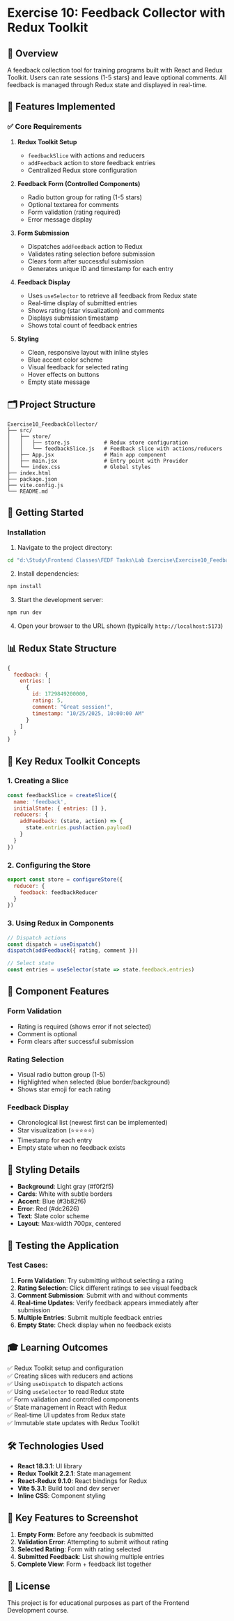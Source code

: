 # Exercise 10: Feedback Collector with Redux Toolkit

## 📘 Overview
A feedback collection tool for training programs built with React and Redux Toolkit. Users can rate sessions (1-5 stars) and leave optional comments. All feedback is managed through Redux state and displayed in real-time.

## 🎯 Features Implemented

### ✅ Core Requirements

1. **Redux Toolkit Setup**
   - `feedbackSlice` with actions and reducers
   - `addFeedback` action to store feedback entries
   - Centralized Redux store configuration

2. **Feedback Form (Controlled Components)**
   - Radio button group for rating (1-5 stars)
   - Optional textarea for comments
   - Form validation (rating required)
   - Error message display

3. **Form Submission**
   - Dispatches `addFeedback` action to Redux
   - Validates rating selection before submission
   - Clears form after successful submission
   - Generates unique ID and timestamp for each entry

4. **Feedback Display**
   - Uses `useSelector` to retrieve all feedback from Redux state
   - Real-time display of submitted entries
   - Shows rating (star visualization) and comments
   - Displays submission timestamp
   - Shows total count of feedback entries

5. **Styling**
   - Clean, responsive layout with inline styles
   - Blue accent color scheme
   - Visual feedback for selected rating
   - Hover effects on buttons
   - Empty state message

## 🗂️ Project Structure

```
Exercise10_FeedbackCollector/
├── src/
│   ├── store/
│   │   ├── store.js           # Redux store configuration
│   │   └── feedbackSlice.js   # Feedback slice with actions/reducers
│   ├── App.jsx                # Main app component
│   ├── main.jsx               # Entry point with Provider
│   └── index.css              # Global styles
├── index.html
├── package.json
├── vite.config.js
└── README.md
```

## 🚀 Getting Started

### Installation

1. Navigate to the project directory:
```bash
cd "d:\Study\Frontend Classes\FEDF Tasks\Lab Exercise\Exercise10_FeedbackCollector"
```

2. Install dependencies:
```bash
npm install
```

3. Start the development server:
```bash
npm run dev
```

4. Open your browser to the URL shown (typically `http://localhost:5173`)

## 📊 Redux State Structure

```javascript
{
  feedback: {
    entries: [
      {
        id: 1729849200000,
        rating: 5,
        comment: "Great session!",
        timestamp: "10/25/2025, 10:00:00 AM"
      }
    ]
  }
}
```

## 🔧 Key Redux Toolkit Concepts

### 1. Creating a Slice
```javascript
const feedbackSlice = createSlice({
  name: 'feedback',
  initialState: { entries: [] },
  reducers: {
    addFeedback: (state, action) => {
      state.entries.push(action.payload)
    }
  }
})
```

### 2. Configuring the Store
```javascript
export const store = configureStore({
  reducer: {
    feedback: feedbackReducer
  }
})
```

### 3. Using Redux in Components
```javascript
// Dispatch actions
const dispatch = useDispatch()
dispatch(addFeedback({ rating, comment }))

// Select state
const entries = useSelector(state => state.feedback.entries)
```

## 📝 Component Features

### Form Validation
- Rating is required (shows error if not selected)
- Comment is optional
- Form clears after successful submission

### Rating Selection
- Visual radio button group (1-5)
- Highlighted when selected (blue border/background)
- Shows star emoji for each rating

### Feedback Display
- Chronological list (newest first can be implemented)
- Star visualization (⭐⭐⭐⭐⭐)
- Timestamp for each entry
- Empty state when no feedback exists

## 🎨 Styling Details

- **Background**: Light gray (#f0f2f5)
- **Cards**: White with subtle borders
- **Accent**: Blue (#3b82f6)
- **Error**: Red (#dc2626)
- **Text**: Slate color scheme
- **Layout**: Max-width 700px, centered

## 🧪 Testing the Application

### Test Cases:
1. **Form Validation**: Try submitting without selecting a rating
2. **Rating Selection**: Click different ratings to see visual feedback
3. **Comment Submission**: Submit with and without comments
4. **Real-time Updates**: Verify feedback appears immediately after submission
5. **Multiple Entries**: Submit multiple feedback entries
6. **Empty State**: Check display when no feedback exists

## 🎓 Learning Outcomes

✅ Redux Toolkit setup and configuration  
✅ Creating slices with reducers and actions  
✅ Using `useDispatch` to dispatch actions  
✅ Using `useSelector` to read Redux state  
✅ Form validation and controlled components  
✅ State management in React with Redux  
✅ Real-time UI updates from Redux state  
✅ Immutable state updates with Redux Toolkit  

## 🛠️ Technologies Used

- **React 18.3.1**: UI library
- **Redux Toolkit 2.2.1**: State management
- **React-Redux 9.1.0**: React bindings for Redux
- **Vite 5.3.1**: Build tool and dev server
- **Inline CSS**: Component styling

## 📸 Key Features to Screenshot

1. **Empty Form**: Before any feedback is submitted
2. **Validation Error**: Attempting to submit without rating
3. **Selected Rating**: Form with rating selected
4. **Submitted Feedback**: List showing multiple entries
5. **Complete View**: Form + feedback list together

## 📄 License

This project is for educational purposes as part of the Frontend Development course.
